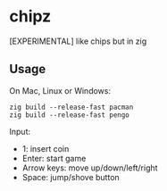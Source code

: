 # chipz
[EXPERIMENTAL] like chips but in zig

## Usage

On Mac, Linux or Windows:

```
zig build --release-fast pacman
zig build --release-fast pengo
```

Input:

- 1: insert coin
- Enter: start game
- Arrow keys: move up/down/left/right
- Space: jump/shove button
